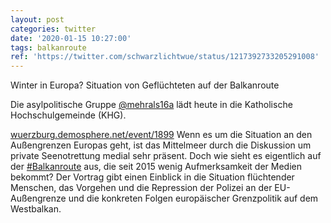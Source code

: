 ```yaml
---
layout: post
categories: twitter
date: '2020-01-15 10:27:00'
tags: balkanroute
ref: 'https://twitter.com/schwarzlichtwue/status/1217392733205291008'
---
```

Winter in Europa? Situation von Geflüchteten auf der Balkanroute



Die asylpolitische Gruppe [@mehrals16a](https://twitter.com/mehrals16a) lädt heute in die Katholische Hochschulgemeinde (KHG).



[wuerzburg.demosphere.net/event/1899](https://wuerzburg.demosphere.net/event/1899)
Wenn es um die Situation an den Außengrenzen Europas geht, ist das Mittelmeer durch die Diskussion um private Seenotrettung medial sehr präsent. Doch wie sieht es eigentlich auf der [#Balkanroute](/t/balkanroute) aus, die seit 2015 wenig Aufmerksamkeit der Medien bekommt?
Der Vortrag gibt einen Einblick in die Situation flüchtender Menschen, das Vorgehen und die Repression der Polizei an der EU-Außengrenze und die konkreten Folgen europäischer Grenzpolitik auf dem Westbalkan.